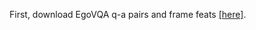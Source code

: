 First, download EgoVQA q-a pairs and frame feats [[here]](https://drive.google.com/open?id=1MiW2WRNehSOXNXbsev8i8IoqBg-ociE9).
